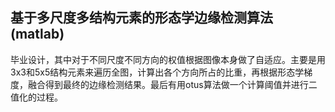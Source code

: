 ## 基于多尺度多结构元素的形态学边缘检测算法(matlab)

毕业设计，其中对于不同尺度不同方向的权值根据图像本身做了自适应。主要是用3x3和5x5结构元素来遍历全图，计算出各个方向所占的比重，再根据形态学梯度，融合得到最终的边缘检测结果。最后有用otus算法做一个计算阈值并进行二值化的过程。